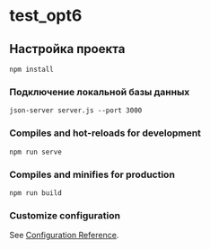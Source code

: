 # test_opt6

## Настройка проекта
```
npm install
```

### Подключение локальной базы данных
```
json-server server.js --port 3000
```

### Compiles and hot-reloads for development
```
npm run serve
```

### Compiles and minifies for production
```
npm run build
```

### Customize configuration
See [Configuration Reference](https://cli.vuejs.org/config/).
